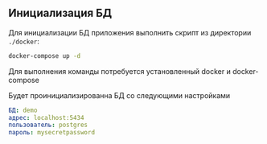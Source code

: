 ## Инициализация БД

Для инициализации БД приложения выполнить скрипт из директории `./docker`:
```bash
docker-compose up -d
```
Для выполнения команды потребуется установленный docker и docker-compose

Будет проинициализированна БД со следующими настройками
```yaml
БД: demo 
адрес: localhost:5434
пользователь: postgres
пароль: mysecretpassword
```